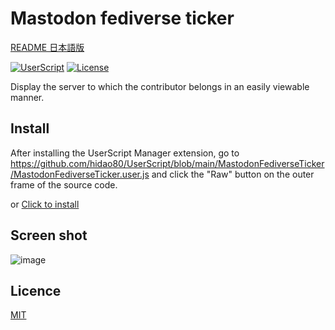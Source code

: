 # Mastodon fediverse ticker

[README 日本語版](./README_ja.md)

[![UserScript](https://img.shields.io/badge/Framework-UserScript-blue.svg)](https://en.wikipedia.org/wiki/Userscript)
[![License](https://img.shields.io/github/license/hidao80/UserScript)](/LICENSE)

Display the server to which the contributor belongs in an easily viewable manner.

## Install

After installing the UserScript Manager extension, go to https://github.com/hidao80/UserScript/blob/main/MastodonFediverseTicker/MastodonFediverseTicker.user.js and click the "Raw" button on the outer frame of the source code.

or [Click to install](https://github.com/hidao80/UserScript/raw/main/MastodonFediverseTicker/MastodonFediverseTicker.user.js)

## Screen shot

![image](https://user-images.githubusercontent.com/8155294/190210793-efbb1c65-860b-40d3-a68e-d8015372f7e6.png)

## Licence

[MIT](/LICENSE)
